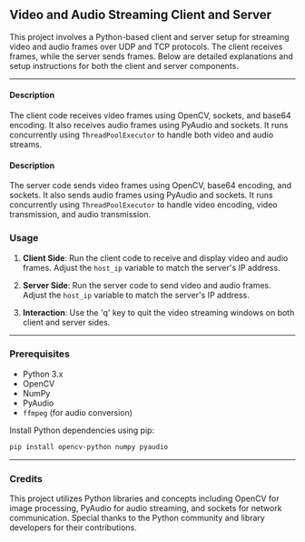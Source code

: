 ## Video and Audio Streaming Client and Server

This project involves a Python-based client and server setup for streaming video and audio frames over UDP and TCP protocols. The client receives frames, while the server sends frames. Below are detailed explanations and setup instructions for both the client and server components.

---


#### Description
The client code receives video frames using OpenCV, sockets, and base64 encoding. It also receives audio frames using PyAudio and sockets. It runs concurrently using `ThreadPoolExecutor` to handle both video and audio streams.



#### Description
The server code sends video frames using OpenCV, base64 encoding, and sockets. It also sends audio frames using PyAudio and sockets. It runs concurrently using `ThreadPoolExecutor` to handle video encoding, video transmission, and audio transmission.


### Usage

1. **Client Side**: Run the client code to receive and display video and audio frames. Adjust the `host_ip` variable to match the server's IP address.

2. **Server Side**: Run the server code to send video and audio frames. Adjust the `host_ip` variable to match the server's IP address.

3. **Interaction**: Use the 'q' key to quit the video streaming windows on both client and server sides.

---

### Prerequisites

- Python 3.x
- OpenCV
- NumPy
- PyAudio
- `ffmpeg` (for audio conversion)

Install Python dependencies using pip:

```bash
pip install opencv-python numpy pyaudio
```

---

### Credits

This project utilizes Python libraries and concepts including OpenCV for image processing, PyAudio for audio streaming, and sockets for network communication. Special thanks to the Python community and library developers for their contributions.

